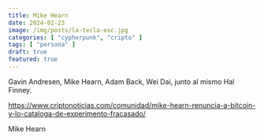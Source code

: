 ```yaml
---
title: Mike Hearn
date: 2024-02-23
image: /img/posts/la-tecla-esc.jpg
categories: [ "cypherpunk", "cripto" ]
tags: [ "persona" ]
draft: true
featured: true
---
```



Gavin Andresen, Mike Hearn, Adam Back, Wei Dai, junto al mismo Hal Finney.  





https://www.criptonoticias.com/comunidad/mike-hearn-renuncia-a-bitcoin-y-lo-cataloga-de-experimento-fracasado/



Mike Hearn


